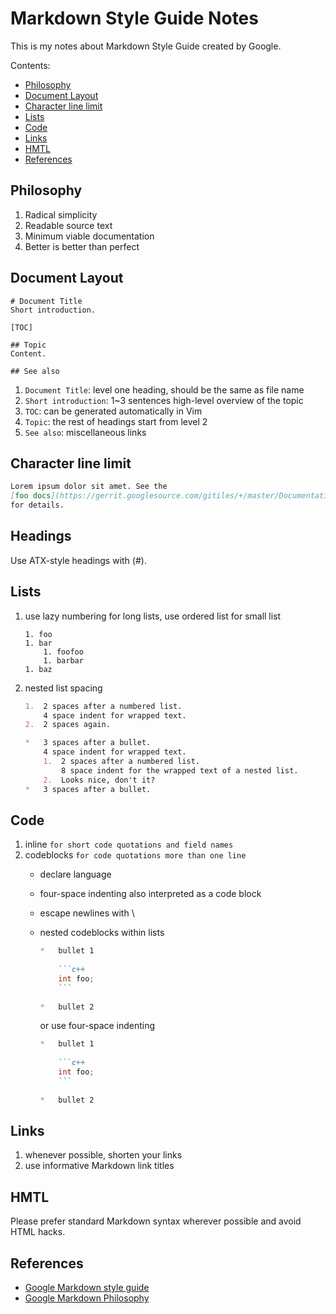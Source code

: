 # Markdown Style Guide Notes

This is my notes about Markdown Style Guide created by Google.

Contents:

* [Philosophy](#philosophy)
* [Document Layout](#document-layout)
* [Character line limit](#character-line-limit)
* [Lists](#lists)
* [Code](#code)
* [Links](#links)
* [HMTL](#hmtl)
* [References](#references)

## Philosophy
1.  Radical simplicity
2.  Readable source text
3.  Minimum viable documentation
4.  Better is better than perfect

## Document Layout
```
# Document Title
Short introduction.

[TOC]

## Topic
Content.

## See also

```
1.  `Document Title`: level one heading, should be the same as file name
2.  `Short introduction`: 1~3 sentences high-level overview of the topic
3.  `TOC`: can be generated automatically in Vim
4.  `Topic`: the rest of headings start from level 2
5.  `See also`: miscellaneous links

## Character line limit
```markdown
Lorem ipsum dolor sit amet. See the
[foo docs](https://gerrit.googlesource.com/gitiles/+/master/Documentation/markdown.md)
for details.
```

## Headings
Use ATX-style headings with (#).

## Lists
1.  use lazy numbering for long lists, use ordered list for small list
    ```
    1. foo
    1. bar
        1. foofoo
        1. barbar
    1. baz
    ```

2.  nested list spacing 
    ```markdown
    1.  2 spaces after a numbered list.
        4 space indent for wrapped text.
    2.  2 spaces again.

    *   3 spaces after a bullet.
        4 space indent for wrapped text.
        1.  2 spaces after a numbered list.
            8 space indent for the wrapped text of a nested list.
        2.  Looks nice, don't it?
    *   3 spaces after a bullet.
    ```

## Code
1.  inline `for short code quotations and field names`
2.  codeblocks `for code quotations more than one line`
    *   declare language
    *   four-space indenting also interpreted as a code block
    *   escape newlines with \
    *   nested codeblocks within lists
        ```markdown
        *   bullet 1
            
            ```c++
            int foo;
            ```
            
        *   bullet 2
        ```

        or use four-space indenting

        ```markdown
        *   bullet 1
            
            ```c++
            int foo;
            ```
            
        *   bullet 2
        ```

## Links
1.  whenever possible, shorten your links
2.  use informative Markdown link titles

## HMTL
Please prefer standard Markdown syntax wherever possible and avoid HTML hacks.

## References
* [Google Markdown style guide](https://google.github.io/styleguide/docguide/style.html)
* [Google Markdown Philosophy](https://google.github.io/styleguide/docguide/philosophy.html)

